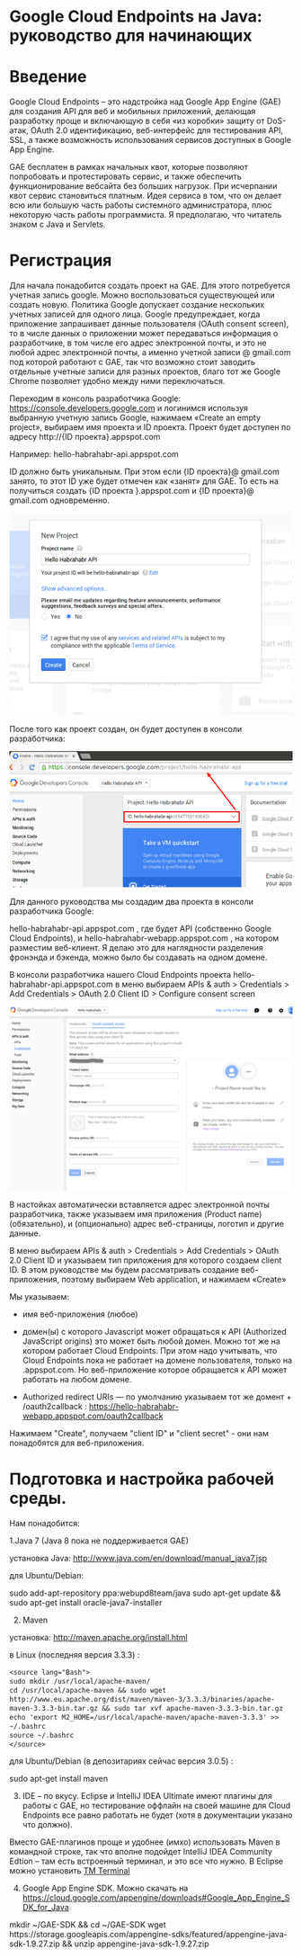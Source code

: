 Google Cloud Endpoints на Java: руководство для начинающих
==========================================================

<h1> Введение </h1>
Google Cloud Endpoints – это надстройка над Google App Engine (GAE) для создания API для веб и мобильных приложений, делающая разработку проще и включающую в себя «из коробки» защиту от DoS-атак, OAuth 2.0 идентификацию, веб-интерфейс для тестирования API, SSL, а также возможность использования сервисов доступных в Google App Engine.

GAE бесплатен в рамках начальных квот, которые позволяют попробовать и протестировать сервис, и также обеспечить функционирование вебсайта без больших нагрузок. При исчерпании квот сервис становиться платным.
Идея сервиса в том, что он делает всю или большую часть работы системного администратора, плюс некоторую часть работы программиста.
Я предполагаю, что читатель знаком с Java и Servlets.

<h1> Регистрация </h1>
Для начала понадобится создать проект на GAE. Для этого потребуется учетная запись google. Можно воспользоваться существующей или создать новую. Политика Google допускает создание нескольких учетных записей для одного лица. Google предупреждает, когда приложение запрашивает данные пользователя (OAuth consent screen), то в числе данных о приложении может передаваться информация о разработчике, в том числе его адрес электронной почты, и это не любой адрес электронной почты, а именно учетной записи @ gmail.com под которой работают c GAE, так что возможно стоит заводить отдельные учетные записи для разных проектов, благо тот же Google Chrome позволяет удобно между ними переключаться.

Переходим в консоль разработчика Google: https://console.developers.google.com и логинимся используя выбранную учетную запись Google, нажимаем «Create an empty project», выбираем имя проекта и ID проекта. Проект будет доступен по адресу http://{ID проекта}.appspot.com

Например: hello-habrahabr-api.appspot.com

ID должно быть уникальным. При этом если {ID проекта}@ gmail.com занято, то этот ID уже будет отмечен как «занят» для GAE. То есть на получиться создать  {ID проекта }.appspot.com и {ID проекта}@ gmail.com одновременно.

<img src="https://raw.githubusercontent.com/ageyev/cloud-endpoints-tutorial/master/habrahabr/images/pic.01.png" />

После того как проект создан, он будет доступен в консоли разработчика:

<img src="https://raw.githubusercontent.com/ageyev/cloud-endpoints-tutorial/master/habrahabr/images/pic.02.png" />

Для данного руководства мы создадим два проекта в консоли разработчика Google:

hello-habrahabr-api.appspot.com , где будет API (собственно Google Cloud Endpoints), и hello-habrahabr-webapp.appspot.com , на котором разместим веб-клиент. Я делаю это для наглядности разделения фронэнда и бэкенда, можно было бы создавать на одном домене.

В консоли разработчика нашего Cloud Endpoints проекта hello-habrahabr-api.appspot.com в меню выбираем APIs & auth > Credentials > Add Credentials > OAuth 2.0 Client ID > Configure consent screen

<img src="https://raw.githubusercontent.com/ageyev/cloud-endpoints-tutorial/master/habrahabr/images/pic.03.png" />

В настойках автоматически вставляется адрес электронной почты разработчика, также указываем имя приложения (Product name) (обязательно), и (опционально) адрес веб-страницы, логотип и другие данные.

В меню выбираем APIs & auth > Credentials > Add Credentials > OAuth 2.0 Client ID и указываем тип приложения для которого создаем client ID. В этом руководстве мы будем рассматривать создание веб-приложения, поэтому выбираем Web application, и нажимаем «Create»

Мы указываем:

- имя веб-приложения (любое)

- домен(ы) с которого Javascript может обращаться к API (Authorized JavaScript origins) это может быть любой домен. Можно тот же на котором работает Cloud Endpoints. При этом надо учитывать, что Cloud Endpoints пока не работает на домене пользователя, только на .appspot.com. Но веб-приложение которое обращается к API может работать на любом домене.

- Authorized redirect URIs — по умолчанию указываем тот же домент + /oauth2callback :  https://hello-habrahabr-webapp.appspot.com/oauth2callback

Нажимаем "Create", получаем "client ID" и "client secret" - они нам понадобятся для веб-приложения.

<h1> Подготовка и настройка рабочей среды.</h1>

Нам понадобится:

1.Java 7 (Java 8 пока не поддерживается GAE)

установка Java: http://www.java.com/en/download/manual_java7.jsp

для Ubuntu/Debian:

<source lang="Bash">
sudo add-apt-repository ppa:webupd8team/java
sudo apt-get update && sudo apt-get install oracle-java7-installer
</source>

2. Maven

установка: http://maven.apache.org/install.html

в Linux (последняя версия 3.3.3) :

    <source lang="Bash">
    sudo mkdir /usr/local/apache-maven/
    cd /usr/local/apache-maven && sudo wget http://www.eu.apache.org/dist/maven/maven-3/3.3.3/binaries/apache-maven-3.3.3-bin.tar.gz && sudo tar xvf apache-maven-3.3.3-bin.tar.gz
    echo 'export M2_HOME=/usr/local/apache-maven/apache-maven-3.3.3' >> ~/.bashrc
    source ~/.bashrc
    </source>

для Ubuntu/Debian (в депозитариях сейчас версия 3.0.5) :

<source lang="Bash">
    sudo apt-get install maven
</source>

3. IDE – по вкусу. Eclipse и IntelliJ IDEA Ultimate имеют плагины для работы с GAE, но тестирование оффлайн на своей машине для Cloud Endpoints все равно работать не будет (хотя в документации указано что должно).

Вместо GAE-плагинов проще и удобнее (имхо) использовать Maven в командной строке, так что вполне подойдет IntelliJ IDEA Community Edtion – там есть встроенный терминал, и это все что нужно. В Eclipse можно установить <a href="https://marketplace.eclipse.org/content/tm-terminal"> TM Terminal </a>

4. Google App Engine SDK. Можно скачать на https://cloud.google.com/appengine/downloads#Google_App_Engine_SDK_for_Java

<source lang="Bash">
    mkdir ~/GAE-SDK && cd ~/GAE-SDK
    wget https://storage.googleapis.com/appengine-sdks/featured/appengine-java-sdk-1.9.27.zip && unzip appengine-java-sdk-1.9.27.zip
</source>


















